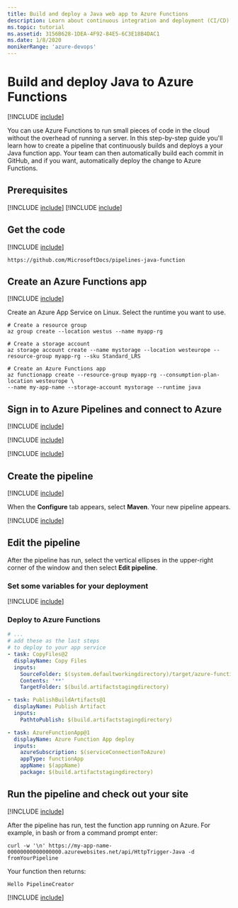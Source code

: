 ```yaml
---
title: Build and deploy a Java web app to Azure Functions
description: Learn about continuous integration and deployment (CI/CD) to a Java web app on Linux.
ms.topic: tutorial
ms.assetid: 3156B628-1DEA-4F92-84E5-6C3E18B4DAC1
ms.date: 1/8/2020
monikerRange: 'azure-devops'
---
```


# Build and deploy Java to Azure Functions

[!INCLUDE [include](../includes/version-team-services.md)]

You can use Azure Functions to run small pieces of code in the cloud without the overhead of running a server. In this step-by-step guide you'll learn how to create a pipeline that continuously builds and deploys a your Java function app. Your team can then automatically build each commit in GitHub, and if you want, automatically deploy the change to Azure Functions.

## Prerequisites

[!INCLUDE [include](../includes/prerequisites.md)]
[!INCLUDE [include](../includes/azure-prerequisites.md)]

## Get the code

[!INCLUDE [include](includes/get-code-before-sample-repo-option-to-use-own-code.md)]

```
https://github.com/MicrosoftDocs/pipelines-java-function
```

## Create an Azure Functions app

[!INCLUDE [include](includes/sign-in-azure-cli.md)]

Create an Azure App Service on Linux. Select the runtime you want to use.

```azurecli-interactive
# Create a resource group
az group create --location westus --name myapp-rg

# Create a storage account
az storage account create --name mystorage --location westeurope --resource-group myapp-rg --sku Standard_LRS

# Create an Azure Functions app
az functionapp create --resource-group myapp-rg --consumption-plan-location westeurope \
--name my-app-name --storage-account mystorage --runtime java
```

## Sign in to Azure Pipelines and connect to Azure

[!INCLUDE [include](includes/sign-in-azure-pipelines.md)]

[!INCLUDE [include](includes/create-project.md)]

[!INCLUDE [include](includes/create-service-connection.md)]

## Create the pipeline

[!INCLUDE [include](includes/create-pipeline-before-template-selected.md)]

When the **Configure** tab appears, select **Maven**. Your new pipeline appears.

[!INCLUDE [include](includes/create-pipeline-after-maven-template-selected.md)]

## Edit the pipeline

After the pipeline has run, select the vertical ellipses in the upper-right corner of the window and then select **Edit pipeline**.

### Set some variables for your deployment

[!INCLUDE [include](includes/deployment-variables.md)]

### Deploy to Azure Functions

```yaml
# ...
# add these as the last steps
# to deploy to your app service
- task: CopyFiles@2
  displayName: Copy Files
  inputs:
    SourceFolder: $(system.defaultworkingdirectory)/target/azure-functions/
    Contents: '**'
    TargetFolder: $(build.artifactstagingdirectory)   

- task: PublishBuildArtifacts@1
  displayName: Publish Artifact
  inputs:
    PathtoPublish: $(build.artifactstagingdirectory)    

- task: AzureFunctionApp@1
  displayName: Azure Function App deploy
  inputs:
    azureSubscription: $(serviceConnectionToAzure)
    appType: functionApp
    appName: $(appName)
    package: $(build.artifactstagingdirectory)
```

## Run the pipeline and check out your site

[!INCLUDE [include](includes/run-pipeline.md)]

After the pipeline has run, test the function app running on Azure. For example, in bash or from a command prompt enter:

`curl -w '\n' https://my-app-name-00000000000000000.azurewebsites.net/api/HttpTrigger-Java -d fromYourPipeline`

Your function then returns:

`Hello PipelineCreator`

[!INCLUDE [include](includes/clean-up-resources.md)]

